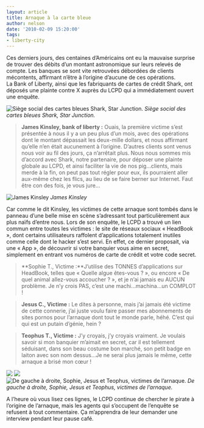```yaml
---
layout: article
title: Arnaque à la carte bleue
author: nelson
date: '2010-02-09 15:20:00'
tags:
- liberty-city
---
```


Ces derniers jours, des centaines d’Américains ont eu la mauvaise surprise de trouver des débits d’un montant astronomique sur leurs relevés de compte. Les banques se sont vite retrouvées débordées de clients mécontents, affirmant n’être à l’origine d’aucune de ces opérations.  
La Bank of Liberty, ainsi que les fabriquants de cartes de crédit Shark, ont déposés une plainte contre X auprès du LCPD qui a immédiatement ouvert une enquête.

![Siège social des cartes bleues Shark, Star Junction.](/content/images/2007/06/100207141515-Medium.jpg)
_Siège social des cartes bleues Shark, Star Junction._

> **James Kinsley, bank of liberty :** Ouais, la première victime s’est présentée à nous il y a un peu plus d’un mois, avec des opérations dont le montant dépassait les deux-mille dollars, et nous affirmant qu’elle n’en était aucunement à l’origine. D’autres clients sont venus nous voir au fil des jours, ça n’arrêtait plus. Nous nous sommes mis d’accord avec Shark, notre partenaire, pour déposer une plainte globale au LCPD, et ainsi faciliter la vie de nos pig…clients, mais merde à la fin, on peut pas tout régler pour eux, ils pourraient aller aux-même chez les flics, au lieu de se faire berner sur Internet. Faut être con des fois, je vous jure…

![James Kinsley](/content/images/2007/06/100207141312-Medium.jpg)
_James Kinsley_

Car comme le dit Kinsley, les victimes de cette arnaque sont tombés dans le panneau d’une belle mise en scène s’adressant tout particulièrement aux plus naïfs d’entre nous. Lors de son enquête, le LCPD a trouvé un lien commun entre toutes les victimes : le site de réseaux sociaux « HeadBook », dont certains utilisateurs raffolent d’applications totalement inutiles comme celle dont le hacker s’est servi. En effet, ce dernier proposait, via une « App », de découvrir si votre banquier vous aime en secret, simplement en entrant vos numéros de carte de crédit et votre code secret.

> \*\*Sophie T., Victime :\*\*J’utilise des TONNES d’applications sur HeadBook, telles que « Quelle algue êtes-vous ? », ou encore « De quel animal allez-vous accoucher ? », et je n’ai jamais eu AUCUN problème. Je n’y crois PAS, c’est une machi…machina…un COMPLOT !

> **Jesus C., Victime :** Le dites à personne, mais j’ai jamais été victime de cette connerie, j’ai juste voulu faire passer mes abonnements de sites pornos pour l’arnaque dont tout le monde parle, héhé. C’est qui qui est un putain d’génie, hein ?

> **Teophus T., Victime :** J’y croyais, j’y croyais vraiment. Je voulais savoir si mon banquier m’aimait en secret, car il est tellement séduisant, dans son beau costume bon marché, son petit badge en laiton avec son nom dessus…Je ne serai plus jamais le même, cette arnaque a brisé mon cœur !

![](/content/images/2007/06/100207141632-Medium.jpg)
![](/content/images/2007/06/100207142227-Medium.jpg)
![De gauche à droite, Sophie, Jesus et Teophus, victimes de l’arnaque.](/content/images/2007/06/100207141831-Medium.jpg)
_De gauche à droite, Sophie, Jesus et Teophus, victimes de l’arnaque._

A l’heure où vous lisez ces lignes, le LCPD continue de chercher le pirate à l’origine de l’arnaque, mais les agents qui s’occupent de l’enquête se refusent à tout commentaire. Ça m’apprendra de leur demander une interview pendant leur pause café.

<!--kg-card-end: markdown-->

